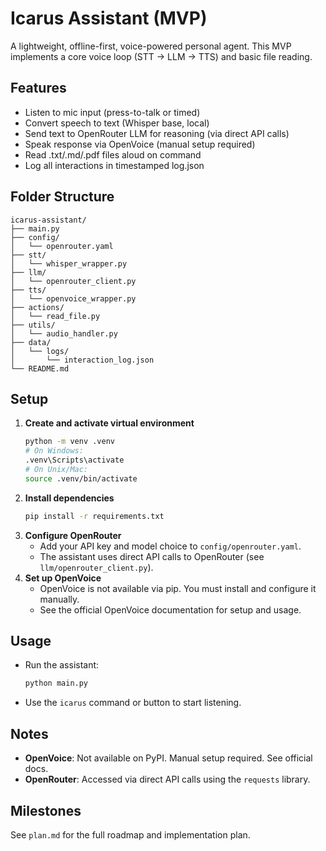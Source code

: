# Icarus Assistant (MVP)

A lightweight, offline-first, voice-powered personal agent. This MVP implements a core voice loop (STT → LLM → TTS) and basic file reading.

## Features
- Listen to mic input (press-to-talk or timed)
- Convert speech to text (Whisper base, local)
- Send text to OpenRouter LLM for reasoning (via direct API calls)
- Speak response via OpenVoice (manual setup required)
- Read .txt/.md/.pdf files aloud on command
- Log all interactions in timestamped log.json

## Folder Structure
```
icarus-assistant/
├── main.py
├── config/
│   └── openrouter.yaml
├── stt/
│   └── whisper_wrapper.py
├── llm/
│   └── openrouter_client.py
├── tts/
│   └── openvoice_wrapper.py
├── actions/
│   └── read_file.py
├── utils/
│   └── audio_handler.py
├── data/
│   └── logs/
│       └── interaction_log.json
└── README.md
```

## Setup
1. **Create and activate virtual environment**
   ```sh
   python -m venv .venv
   # On Windows:
   .venv\Scripts\activate
   # On Unix/Mac:
   source .venv/bin/activate
   ```
2. **Install dependencies**
   ```sh
   pip install -r requirements.txt
   ```
3. **Configure OpenRouter**
   - Add your API key and model choice to `config/openrouter.yaml`.
   - The assistant uses direct API calls to OpenRouter (see `llm/openrouter_client.py`).
4. **Set up OpenVoice**
   - OpenVoice is not available via pip. You must install and configure it manually.
   - See the official OpenVoice documentation for setup and usage.

## Usage
- Run the assistant:
  ```sh
  python main.py
  ```
- Use the `icarus` command or button to start listening.

## Notes
- **OpenVoice**: Not available on PyPI. Manual setup required. See official docs.
- **OpenRouter**: Accessed via direct API calls using the `requests` library.

## Milestones
See `plan.md` for the full roadmap and implementation plan.

